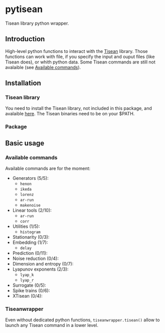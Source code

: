 # pytisean
Tisean library python wrapper.

## Introduction
High-level python functions to interact with the [Tisean](http://www.mpipks-dresden.mpg.de/~tisean/Tisean_3.0.1/index.html) library.
Those functions can work with file, if you specify the input and ouput files (like Tisean does), or whith python data.
Some Tisean commands are still not avalaible (see [Available commands](#available-commands)).

## Installation
### Tisean library
You need to install the Tisean library, not included in this package, and avalaible [here](http://www.mpipks-dresden.mpg.de/~tisean/Tisean_3.0.1/index.html).
The Tisean binaries need to be on your $PATH.
### Package

## Basic usage
### Available commands
Available commands are for the moment:
- Generators (5/5):
  - `henon`
  - `ikeda`
  - `lorenz`
  - `ar-run`
  - `makenoise`
- Linear tools (2/10):
  - `ar-run`
  - `corr`
- Utilities (1/5):
  - `histogram`
- Stationarity (0/3):
- Embedding (1/7):
  - `delay`
- Prediction (0/11):
- Noise reduction (0/4):
- Dimension and entropy (0/7):
- Lyapunov exponents (2/3):
  - `lyap_k`
  - `lyap_r`
- Surrogate (0/5):
- Spike trains (0/6):
- XTisean (0/4):

### Tiseanwrapper
Even without dedicated python functions, `tiseanwrapper.tisean()` allow to launch any Tisean command in a lower level.
